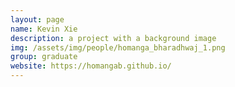 ```yaml
---
layout: page
name: Kevin Xie
description: a project with a background image
img: /assets/img/people/homanga_bharadhwaj_1.png
group: graduate
website: https://homangab.github.io/
---
```


